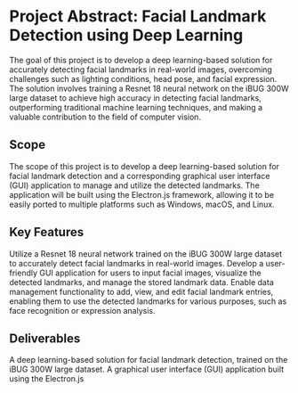 # Project Abstract: Facial Landmark Detection using Deep Learning
The goal of this project is to develop a deep learning-based solution for accurately detecting facial landmarks in real-world images, overcoming challenges such as lighting conditions, head pose, and facial expression. The solution involves training a Resnet 18 neural network on the iBUG 300W large dataset to achieve high accuracy in detecting facial landmarks, outperforming traditional machine learning techniques, and making a valuable contribution to the field of computer vision.

## Scope
The scope of this project is to develop a deep learning-based solution for facial landmark detection and a corresponding graphical user interface (GUI) application to manage and utilize the detected landmarks. The application will be built using the Electron.js framework, allowing it to be easily ported to multiple platforms such as Windows, macOS, and Linux.

## Key Features
Utilize a Resnet 18 neural network trained on the iBUG 300W large dataset to accurately detect facial landmarks in real-world images.
Develop a user-friendly GUI application for users to input facial images, visualize the detected landmarks, and manage the stored landmark data.
Enable data management functionality to add, view, and edit facial landmark entries, enabling them to use the detected landmarks for various purposes, such as face recognition or expression analysis.
## Deliverables
A deep learning-based solution for facial landmark detection, trained on the iBUG 300W large dataset.
A graphical user interface (GUI) application built using the Electron.js
